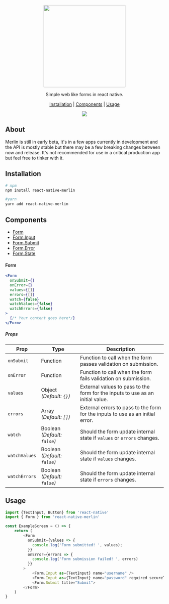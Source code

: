 <p align="center">
  <img src="https://raw.githubusercontent.com/hparton/react-native-merlin/master/assets/merlin.png" width="260">
</p>

<p align="center">
  Simple web like forms in react native.
</p>

<p align="center"> 
  <a href="#installation">Installation</a> | <a href="#components">Components</a> | <a href="#usage">Usage</a>
</p>

<p align="center">
  <a href="https://npmjs.org/package/react-native-merlin"><img src="https://img.shields.io/npm/v/react-native-merlin.svg?style=flat-square"></a>
</p>

## About

Merlin is still in early beta, It's in a few apps currently in development and the API is mostly stable but there may be a few breaking changes between now and release. It's not recommended for use in a critical production app but feel free to tinker with it.

## Installation

```sh
# npm
npm install react-native-merlin

#yarn
yarn add react-native-merlin
```

## Components

- [Form](#form)
- [Form.Input](#form-input)
- [Form.Submit](#form-submit)
- [Form.Error](#form-error)
- [Form.State](#form-state)


#### Form

```jsx
<Form
  onSubmit={}
  onError={}
  values={[]}
  errors={[]}
  watch={false}
  watchValues={false}
  watchErrors={false}
>
  {/* Your content goes here*/}
</Form>
```

##### Props

| Prop          | Type                                  | Description                                                                           |
| ------------- | ------------------------------------- | ------------------------------------------------------------------------------------- |
| `onSubmit`    | Function                              | Function to call when the form passes validation on submission.                       |
| `onError`     | Function                              | Function to call when the form fails validation on submission.                        |
| `values`      | Object _(Default: `{}`)_              | External values to pass to the form for the inputs to use as an initial value.        |
| `errors`      | Array _(Default: `[]`)_               | External errors to pass to the form for the inputs to use as an initial error.        |
| `watch`       | Boolean _(Default: `false`)_          | Should the form update internal state if `values` or `errors` changes.                |
| `watchValues` | Boolean _(Default: `false`)_          | Should the form update internal state if `values` changes.                            |
| `watchErrors` | Boolean _(Default: `false`)_          | Should the form update internal state if `errors` changes.                            |

## Usage

```js
import {TextInput, Button} from 'react-native'
import { Form } from 'react-native-merlin'

const ExampleScreen = () => {
    return (
        <Form
          onSubmit={values => {
            console.log('Form submitted! ', values);
          }}
          onError={errors => {
            console.log('Form submission failed! ', errors)
          }}
        >
            <Form.Input as={TextInput} name="username" />
            <Form.Input as={TextInput} name="password" required secureTextEntry={true} />
            <Form.Submit title="Submit">
        </Form>
    )
}
```
